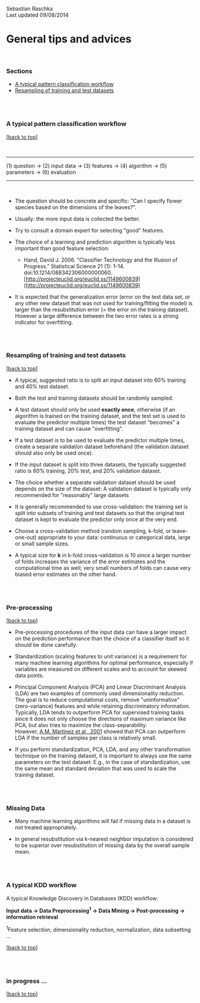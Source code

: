 Sebastian Raschka  
Last updated 09/08/2014

# General tips and advices

<br>

### Sections

- [A typical pattern classification workflow](#a-typical-pattern-classification-workflow)
- [Resampling of training and test datasets](#resampling-of-training-and-test-datasets)
<br>
<br>

### A typical pattern classification workflow

[[back to top](#sections)]

<br>
<hr> 
(1) question -> (2) input data -> (3) features -> (4) algorithm -> (5) parameters -> (6) evaluation 
 <hr>
<br>

- The question should be concrete and specific: "Can I specify flower species based on the dimensions of the leaves?".

- Usually: the more input data is collected the better.

- Try to consult a domain expert for selecting "good" features.

- The choice of a learning and prediction algorithm is typically less important than good feature selection: 
	- Hand, David J. 2006. “Classifier Technology and the Illusion of Progress.” Statistical Science 21 (1): 1–14. doi:10.1214/088342306000000060. 
[http://projecteuclid.org/euclid.ss/1149600839](http://projecteuclid.org/euclid.ss/1149600839)

- It is expected that the generalization error (error on the test data set, or any other new dataset that was not used for training/fitting the model) is larger than the resubstitution error (= the error on the training dataset). However a large difference between the two error rates is a strong indicator for overfitting.

<br>
<br>

### Resampling of training and test datasets

[[back to top](#sections)]

- A typical, suggested ratio is to split an input dataset into 60% training and 40% test dataset.

- Both the test and training datasets should be randomly sampled.

- A test dataset should only be used **exactly once**, otherwise (if an algorithm is trained on the training dataset, and the test set is used to evaluate the predictor  multiple times) the test dataset "becomes" a training dataset and can cause "overfitting".

- If a test dataset is to be used to evaluate the predictor multiple times, create a separate validation dataset beforehand (the validation dataset should also only be used once).

- If the input dataset is split into three datasets, the typically suggested ratio is 60% training, 20% test, and 20% validation dataset.

- The choice whether a separate validation dataset should be used depends on the size of the dataset: A validation dataset is typically only recommended for "reasonably" large datasets

- It is generally recommended to use cross-validation: the training set is split into subsets of training and test datasets so that the original test dataset is kept to evaluate the predictor only once at the very end.

- Choose a cross-validation method (random sampling, k-fold, or leave-one-out) appropriate to your data: continuous or categorical data, large or small sample sizes.

- A typical size for **k** in k-fold cross-validation is 10 since a larger number of folds increases the variance of the error estimates and the computational time as well; very small numbers of folds can cause very biased error estimates on the other hand.
<br>
<br>

### Pre-processing

[[back to top](#sections)]

- Pre-processing procedures of the input data can have a larger impact on the prediction performance than the choice of a classifier itself so it should be done carefully.

- Standardization (scaling features to unit variance) is a requirement for many machine learning algorithms for optimal performance, especially if variables are measured on different scales and to account for skewed data points.

- Principal Component Analysis (PCA) and Linear Discriminant Analysis (LDA) are two examples of commonly used dimensionality reduction. The goal is to reduce computational costs, remove "uninformative" (zero-variance) features and while retaining discriminatory information. Typically, LDA tends to outperform PCA for supervised training tasks since it does not only choose the directions of maximum variance like PCA, but also tries to maximize the class-separability.  
However, [A.M. Martinez et al., 2001](#http://ieeexplore.ieee.org/xpl/articleDetails.jsp?arnumber=908974) showed that PCA can outperform LDA if the number of samples per class is relatively small.

- If you perform standardization, PCA, LDA, and any other transformation technique on the training dataset, it is important to always use the same parameters on the test dataset: E.g., in the case of standardization, use the same mean and standard deviation that was used to scale the training dataset.

<br>
<br>

### Missing Data

- Many machine learning algorithms will fail if missing data in a dataset is not treated appropriately.

- In general resubstitution via k-nearest neighbor imputation is considered to be superior over resubstitution of missing data by the overall sample mean.

<br>
<br>


### A typical KDD workflow

A typical Knowledge Discovery in Databases (KDD) workflow:

**Input data -> Data Preprocessing<sup>1</sup> -> Data Mining -> Post-processing -> information retrieval**

<sup>1</sup>Feature selection, dimensionality reduction, normalization, data subsetting ...

[[back to top](#sections)]

<br>
<br>


### in progress ...
[[back to top](#sections)]